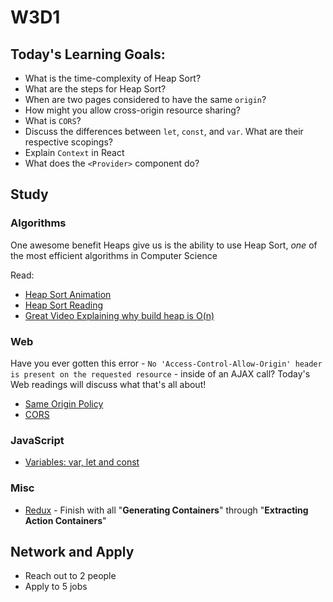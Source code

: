 # W3D1

## Today's Learning Goals:

- What is the time-complexity of Heap Sort?
- What are the steps for Heap Sort?
- When are two pages considered to have the same `origin`?
- How might you allow cross-origin resource sharing?
- What is `CORS`?
- Discuss the differences between `let`, `const`, and `var`. What are their respective scopings?
- Explain `Context` in React 
- What does the `<Provider>` component do?

## Study

### Algorithms

One awesome benefit Heaps give us is the ability to use Heap Sort, _one_ of the most efficient algorithms in Computer Science

Read:

* [Heap Sort Animation](https://www.toptal.com/developers/sorting-algorithms/heap-sort)
* [Heap Sort Reading](https://medium.com/basecs/heapify-all-the-things-with-heap-sort-55ee1c93af82)
* [Great Video Explaining why build heap is O(n)](https://www.youtube.com/watch?v=MiyLo8adrWw)

### Web

Have you ever gotten this error - `No 'Access-Control-Allow-Origin' header is present on the requested resource` - inside of an AJAX call? Today's Web readings will discuss what that's all about!

* [Same Origin Policy](https://developer.mozilla.org/en-US/docs/Web/Security/Same-origin_policy)
* [CORS](https://developer.mozilla.org/en-US/docs/Web/HTTP/CORS)

### JavaScript

* [Variables: var, let and const](https://medium.freecodecamp.org/the-definitive-javascript-handbook-for-a-developer-interview-44ffc6aeb54e)

### Misc

* [Redux](https://egghead.io/courses/getting-started-with-redux) - Finish with all "**Generating Containers**" through "**Extracting Action Containers**"

## Network and Apply

* Reach out to 2 people
* Apply to 5 jobs
